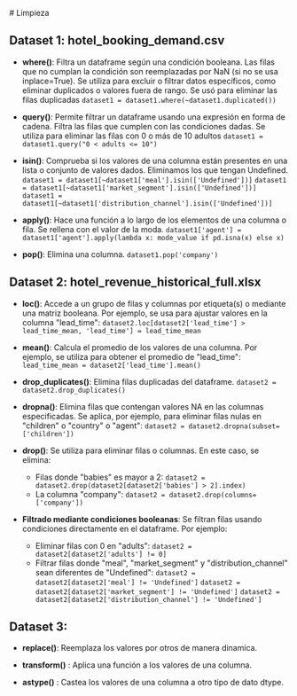 # Limpieza

## Dataset 1: hotel_booking_demand.csv

- **where()**: Filtra un dataframe según una condición booleana. Las filas que no cumplan la condición son reemplazadas por NaN (si no se usa inplace=True). Se utiliza para excluir o filtrar datos específicos, como eliminar duplicados o valores fuera de rango. Se usó para eliminar las filas duplicadas
`dataset1 = dataset1.where(~dataset1.duplicated()) `

- **query()**: Permite filtrar un dataframe usando una expresión en forma de cadena. Filtra las filas que cumplen con las condiciones dadas. Se utiliza para eliminar las filas con 0 o más de 10 adultos
`dataset1 = dataset1.query("0 < adults <= 10")`

- **isin()**: Comprueba si los valores de una columna están presentes en una lista o conjunto de valores dados. Eliminamos los que tengan Undefined. 
`dataset1 = dataset1[~dataset1['meal'].isin(['Undefined'])]`
`dataset1 = dataset1[~dataset1['market_segment'].isin(['Undefined'])]`
`dataset1 = dataset1[~dataset1['distribution_channel'].isin(['Undefined'])]`

- **apply()**: Hace una función a lo largo de los elementos de una columna o fila. Se rellena con el valor de la moda.
`dataset1['agent'] = dataset1['agent'].apply(lambda x: mode_value if pd.isna(x) else x)`

- **pop()**: Elimina una columna. 
  `dataset1.pop('company')`

## Dataset 2: hotel_revenue_historical_full.xlsx

- **loc()**: Accede a un grupo de filas y columnas por etiqueta(s) o mediante una matriz booleana. Por ejemplo, se usa para ajustar valores en la columna "lead_time":
  `dataset2.loc[dataset2['lead_time'] > lead_time_mean, 'lead_time'] = lead_time_mean`

- **mean()**: Calcula el promedio de los valores de una columna. Por ejemplo, se utiliza para obtener el promedio de "lead_time":
  `lead_time_mean = dataset2['lead_time'].mean()`

- **drop_duplicates()**: Elimina filas duplicadas del dataframe.
  `dataset2 = dataset2.drop_duplicates()`

- **dropna()**: Elimina filas que contengan valores NA en las columnas especificadas. Se aplica, por ejemplo, para eliminar filas nulas en "children" o "country" o "agent":
  `dataset2 = dataset2.dropna(subset=['children'])`

- **drop()**: Se utiliza para eliminar filas o columnas. En este caso, se elimina:
  - Filas donde "babies" es mayor a 2:
    `dataset2 = dataset2.drop(dataset2[dataset2['babies'] > 2].index)`
  - La columna "company":
    `dataset2 = dataset2.drop(columns=['company'])`

- **Filtrado mediante condiciones booleanas**: Se filtran filas usando condiciones directamente en el dataframe. Por ejemplo:
  - Eliminar filas con 0 en "adults":
    `dataset2 = dataset2[dataset2['adults'] != 0]`
  - Filtrar filas donde "meal", "market_segment" y "distribution_channel" sean diferentes de "Undefined":
    `dataset2 = dataset2[dataset2['meal'] != 'Undefined']`
    `dataset2 = dataset2[dataset2['market_segment'] != 'Undefined']`
    `dataset2 = dataset2[dataset2['distribution_channel'] != 'Undefined']`

## Dataset 3: 

- **replace()**: Reemplaza los valores por otros de manera dinamica.

- **transform()** : Aplica una función a los valores de una columna.

- **astype()** : Castea los valores de una columna a otro tipo de dato dtype.
